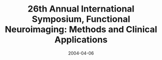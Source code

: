 ---
title: "26th Annual International Symposium, Functional Neuroimaging: Methods and Clinical Applications"
project_id: 
date: 2004-04-06
conference_id: ""
presenters:
   - peter_bandettini
summary: "26th Annual International Symposium, Functional Neuroimaging: Methods and Clinical Applications, Montreal, CA."
file: /assets/presentations/
filename: 
layout: presentation
---